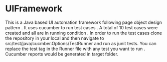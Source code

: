 # UIFramework
This is a Java based UI automation framework following page object design pattern . 
It uses cucumber to run test cases . 
A total of 10 test cases were created and all are in running condition . 
In order to run the test cases clone the repository in your local and then navigate to src/test/java/cucmber.Options/TestRunner and run as junit tests.
You can replace the test tag in the Runner file with any test you want to run .
Cucumber reports would be generated in target folder.
